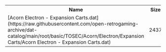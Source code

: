 <table>
<tr><th>Name</th><th>Size</th></tr>
<tr><td>[Acorn Electron - Expansion Carts.dat](https://raw.githubusercontent.com/open-retrogaming-archive/dat-catalog/main/root/basic/TOSEC/Acorn/Electron/Expansion Carts/Acorn Electron - Expansion Carts.dat)</td><td>2437</td></tr>
</table>
